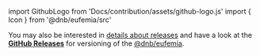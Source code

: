 import GithubLogo from 'Docs/contribution/assets/github-logo.js'
import { Icon } from '@dnb/eufemia/src'

You may also be interested in [details about releases](/uilib/releases) and have a look at the [<Icon icon={GithubLogo} size="default" /> **GitHub Releases**](https://github.com/dnbexperience/eufemia/releases) for versioning of the [@dnb/eufemia](/uilib/).
